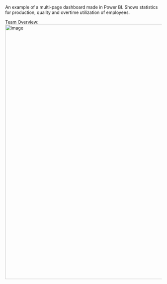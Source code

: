 An example of a multi-page dashboard made in Power BI. Shows statistics for production, quality and overtime utilization of employees.

Team Overview:
<img width="1446" height="820" alt="image" src="https://github.com/user-attachments/assets/902a2863-a694-402a-a0b1-ff0d169b304c" />


